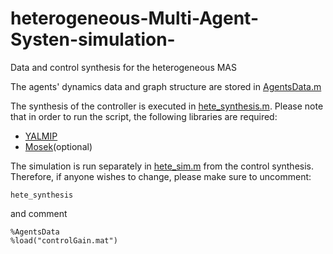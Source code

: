 # heterogeneous-Multi-Agent-Systen-simulation-
Data and control synthesis for the heterogeneous MAS

The agents' dynamics data and graph structure are stored in [AgentsData.m](https://github.com/TheBigoranger/heterogeneous-Multi-Agent-Systen-simulation-/blob/main/AgentsData.m)

The synthesis of the controller is executed in [hete_synthesis.m](https://github.com/TheBigoranger/heterogeneous-Multi-Agent-Systen-simulation-/blob/main/hete_synthesis.m). Please note that in order to run the script,  the following libraries are required:
- [YALMIP](https://yalmip.github.io/)
- [Mosek](https://www.mosek.com/)(optional)

The simulation is run separately in [hete_sim.m](https://github.com/TheBigoranger/heterogeneous-Multi-Agent-Systen-simulation-/blob/main/hete_sim.m) from the control synthesis. Therefore, if anyone wishes to change, please make sure to uncomment: 
```
hete_synthesis
``` 
and comment
```
%AgentsData
%load("controlGain.mat")
```
